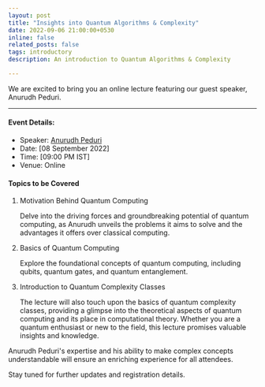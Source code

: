 ```yaml
---
layout: post
title: "Insights into Quantum Algorithms & Complexity"
date: 2022-09-06 21:00:00+0530
inline: false
related_posts: false
tags: introductory
description: An introduction to Quantum Algorithms & Complexity

---
```

We are excited to bring you an online lecture featuring our guest speaker, Anurudh Peduri.


***


#### Event Details:

<ul>
    <li>Speaker: <a href="https://anurudhp.github.io/">Anurudh Peduri</a></li>
    <li>Date: [08 September 2022]</li>
    <li>Time: [09:00 PM IST]</li>
    <li> Venue: Online</li>
</ul>


#### Topics to be Covered

<ol>
    <li>Motivation Behind Quantum Computing</li>
    <p> Delve into the driving forces and groundbreaking potential of quantum computing, as Anurudh unveils the problems it aims to solve and the advantages it offers over classical computing.</p>
    <li>Basics of Quantum Computing</li>
    <p>Explore the foundational concepts of quantum computing, including qubits, quantum gates, and quantum entanglement.</p>
    <li>Introduction to Quantum Complexity Classes</li>
    <p>
    The lecture will also touch upon the basics of quantum complexity classes, providing a glimpse into the theoretical aspects of quantum computing and its place in computational theory. Whether you are a quantum enthusiast or new to the field, this lecture promises valuable insights and knowledge. </p>
</ol>

Anurudh Peduri's expertise and his ability to make complex concepts understandable will ensure an enriching experience for all attendees.

Stay tuned for further updates and registration details.

